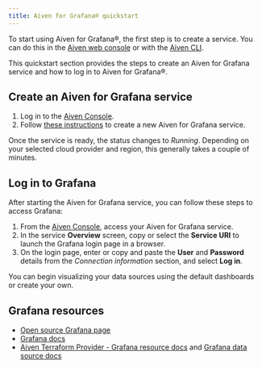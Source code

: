 ```yaml
---
title: Aiven for Grafana® quickstart
---
```


To start using Aiven for Grafana®, the first step is to create a
service. You can do this in the [Aiven web
console](https://console.aiven.io/) or with the [Aiven
CLI](https://github.com/aiven/aiven-client).

This quickstart section provides the steps to create an Aiven for
Grafana service and how to log in to Aiven for Grafana®.

## Create an Aiven for Grafana service

1.  Log in to the [Aiven Console](https://console.aiven.io/).
2.  Follow
    [these instructions](/docs/platform/howto/create_new_service) to create a new Aiven for Grafana service.

Once the service is ready, the status changes to *Running*. Depending on
your selected cloud provider and region, this generally takes a couple
of minutes.

## Log in to Grafana

After starting the Aiven for Grafana service, you can follow these steps
to access Grafana:

1.  From the [Aiven Console](https://console.aiven.io/), access your
    Aiven for Grafana service.
2.  In the service **Overview** screen, copy or select the **Service
    URI** to launch the Grafana login page in a browser.
3.  On the login page, enter or copy and paste the **User** and
    **Password** details from the *Connection information* section, and
    select **Log in**.

You can begin visualizing your data sources using the default dashboards
or create your own.

## Grafana resources

-   [Open source Grafana page](https://grafana.com/oss/grafana/)
-   [Grafana docs](https://grafana.com/docs/)
-   [Aiven Terraform Provider - Grafana resource
    docs](https://registry.terraform.io/providers/aiven/aiven/latest/docs/resources/grafana)
    and [Grafana data source
    docs](https://registry.terraform.io/providers/aiven/aiven/latest/docs/data-sources/grafana)
